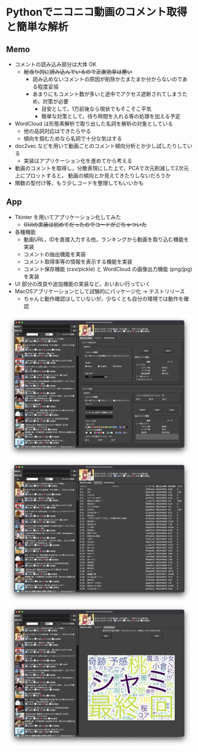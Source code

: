 # Pythonでニコニコ動画のコメント取得と簡単な解析

## Memo
- コメントの読み込み部分は大体 OK
    - ~~総当り的に読み込んでいるので正直効率は悪い~~
        - 読み込めないコメントの原因が削除かたまたまか分からないのである程度妥協
        - あまりにもコメント数が多いと途中でアクセス遮断されてしまうため，対策が必要
            - 目安として，1万前後なら現状でもそこそこ平気
            - 簡単な対策として，待ち時間を入れる等の処理を加える予定
- WordCloud は形態素解析で取り出した名詞を解析の対象としている
    - 他の品詞対応はできたらやる
    - 傾向を掴むためなら名詞で十分な気はする
- doc2vec などを用いて動画ごとのコメント傾向分析とか少し試したりしている
    - 実装はアプリケーション化を進めてから考える
- 動画のコメントを取得し，分散表現にした上で，PCAで次元削減して2次元上にプロットすると，
動画の傾向とか見えてきたりしないだろうか
- 関数の型付け等，もう少しコードを整理してもいいかも

## App
- Tkinter を用いてアプリケーション化してみた
    - ~~GUIの実装は初めてだったのでコードがごちゃついた~~
- 各種機能
    - 動画URL，IDを直接入力する他，ランキングから動画を取り込む機能を実装
    - コメントの抽出機能を実装
    - コメント取得率等の情報を表示する機能を実装
    - コメント保存機能 (csv/pickle) と WordCloud の画像出力機能 (png/jpg) を実装
- UI 部分の改良や追加機能の実装など，おいおい行っていく
- MacOSアプリケーションとして試験的にパッケージ化 -> テストリリース
    - ちゃんと動作確認はしていないが，少なくとも自分の環境では動作を確認

![アプリ実行例 読み込みと抽出](img/app_ss1.png)
![アプリ実行例 コメント](img/app_ss2.png)
![アプリ実行例 WordCloud](img/app_ss3.png)
